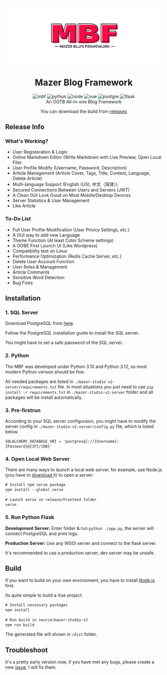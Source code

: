 <div align="center">

![Logo](./src/logo.svg)

# Mazer Blog Framework

<img src="https://img.shields.io/badge/Latest-1.9.6-red.svg" alt="mbf">
<img src="https://img.shields.io/badge/Python-3.9+-blue.svg" alt="python">
<img src="https://img.shields.io/badge/Node.js-v20+-rgb(67,141,64).svg" alt="node">
<img src="https://img.shields.io/badge/Vue.js-v3-rgb(53,73,94).svg" alt="vue">
<img src="https://img.shields.io/badge/PostgreSQL-16-rgb(51,103,145).svg" alt="postgre">
<img src="https://img.shields.io/badge/Flask-v3-rgb(58,169,191).svg" alt="flask">

<br>
An OOTB All-in-one Blog Framework
<br>

You can download the build from [releases](https://github.com/Tyuwwe/Mazer-Blog-Framework/releases)

</div>

## Release Info

### What's Working?

* User Registeration & Login
* Online Markdown Editor (Write Markdown with Live Preview, Open Local FIle)
* User Profile Modify (Username, Password, Description)
* Article Management (Article Cover, Tags, Title, Content, Language, Delete Article)
* Multi-language Support (English (US), 中文（简体）)
* Secured Connections Between Users and Servers (JWT)
* A Clean GUI Look Good on Most Mobile/Desktop Devices
* Server Statistics & User Management
* Like Article

### To-Do List

* Full User Profile Modification (User Privicy Settings, etc.)
* A GUI way to add new Language
* Theme Function (At least Color Scheme settings)
* A OOBE First Launch UI (Like Wordpress)
* Compatibility test on Linux
* Performance Optimization (Redis Cache Server, etc.)
* Delete User Account Function
* User Roles & Management
* Article Comments
* Sensitive Word Detection
* Bug Fixes

## Installation

### 1. SQL Server

Download PostgreSQL from [here](https://www.postgresql.org/download/).

Follow the PostgreSQL installation guide to install the SQL server.

You might have to set a safe password of the SQL server.

### 2. Python

The MBF was developed under Python 3.10 and Python 3.12, so most modern Python verison should be fine.

All needed packages are listed in `./mazer-studio-v2-server/requirements.txt` file. In most situations you just need to use `pip install -r requirements.txt` in `./mazer-studio-v2-server` folder and all packages will be install automatically.

### 3. Pre-firstrun

According to your SQL server configuraion, you might have to modify the server config in `./mazer-studio-v2-server/config.py` file, which is listed below.

```
SQLALCHEMY_DATABASE_URI = 'postgresql://{Username}:{Password}@{IP}/{DB}'
```

### 4. Open Local Web Server

There are many ways to launch a local web server, for example, use Node.js (you have to [download ](https://nodejs.org/)it) to open a server:

```shell
# Install npm serve package
npm install --global serve

# Launch serve in release/Frontend folder
serve
```

### 5. Run Python Flask

**Development Server:** Enter folder & run `python ./app.py`, the server will connect PostgreSQL and print logs.

**Production Server:** Use any WSGI server and connect to the flask server.

It's recommended to use a production server, dev server may be unsafe.

## Build

If you want to build on your own environment, you have to install [Node.js](https://nodejs.org/) first.

Its quite simple to build a Vue project:

```shell
# Install necessary packages
npm install

# Run build in source/mazer-studio-v2
npm run build
```

The generated file will shown in `/dist` folder.

## Troubleshoot

It's a pretty early version now, if you have met any bugs, please create a new [issue](https://github.com/Tyuwwe/Mazer-Blog-Framework/issues), I will fix them.
